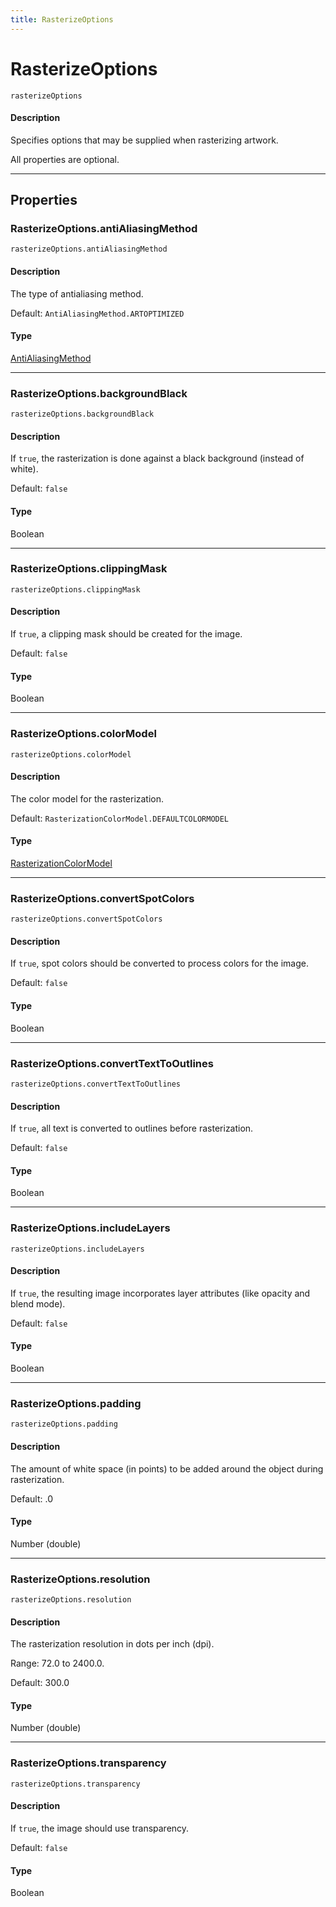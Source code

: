 ```yaml
---
title: RasterizeOptions
---
```

# RasterizeOptions

`rasterizeOptions`

#### Description

Specifies options that may be supplied when rasterizing artwork.

All properties are optional.

---

## Properties

### RasterizeOptions.antiAliasingMethod

`rasterizeOptions.antiAliasingMethod`

#### Description

The type of antialiasing method.

Default: `AntiAliasingMethod.ARTOPTIMIZED`

#### Type

[AntiAliasingMethod](scripting-constants.md#antialiasingmethod)

---

### RasterizeOptions.backgroundBlack

`rasterizeOptions.backgroundBlack`

#### Description

If `true`, the rasterization is done against a black background (instead of white).

Default: `false`

#### Type

Boolean

---

### RasterizeOptions.clippingMask

`rasterizeOptions.clippingMask`

#### Description

If `true`, a clipping mask should be created for the image.

Default: `false`

#### Type

Boolean

---

### RasterizeOptions.colorModel

`rasterizeOptions.colorModel`

#### Description

The color model for the rasterization.

Default: `RasterizationColorModel.DEFAULTCOLORMODEL`

#### Type

[RasterizationColorModel](scripting-constants.md#rasterizationcolormodel)

---

### RasterizeOptions.convertSpotColors

`rasterizeOptions.convertSpotColors`

#### Description

If `true`, spot colors should be converted to process colors for the image.

Default: `false`

#### Type

Boolean

---

### RasterizeOptions.convertTextToOutlines

`rasterizeOptions.convertTextToOutlines`

#### Description

If `true`, all text is converted to outlines before rasterization.

Default: `false`

#### Type

Boolean

---

### RasterizeOptions.includeLayers

`rasterizeOptions.includeLayers`

#### Description

If `true`, the resulting image incorporates layer attributes (like opacity and blend mode).

Default: `false`

#### Type

Boolean

---

### RasterizeOptions.padding

`rasterizeOptions.padding`

#### Description

The amount of white space (in points) to be added around the object during rasterization.

Default: .0

#### Type

Number (double)

---

### RasterizeOptions.resolution

`rasterizeOptions.resolution`

#### Description

The rasterization resolution in dots per inch (dpi).

Range: 72.0 to 2400.0.

Default: 300.0

#### Type

Number (double)

---

### RasterizeOptions.transparency

`rasterizeOptions.transparency`

#### Description

If `true`, the image should use transparency.

Default: `false`

#### Type

Boolean
